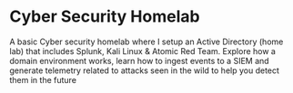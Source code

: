 # Cyber Security Homelab
A basic Cyber security homelab where I setup an Active Directory (home lab) that includes Splunk, Kali Linux & Atomic Red Team. Explore how a domain environment works, learn how to ingest events to a SIEM and generate telemetry related to attacks seen in the wild to help you detect them in the future
